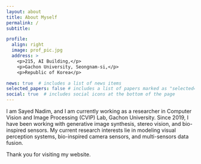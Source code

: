 ```yaml
---
layout: about
title: About Myself
permalink: /
subtitle:

profile:
  align: right
  image: prof_pic.jpg
  address: >
    <p>215, AI Building,</p>
    <p>Gachon University, Seongnam-si,</p>
    <p>Republic of Korea</p>

news: true  # includes a list of news items
selected_papers: false # includes a list of papers marked as "selected={true}"
social: true  # includes social icons at the bottom of the page
---
```




I am Sayed Nadim, and I am currently working as a researcher in Computer Vision and Image Processing (CVIP) Lab, Gachon University. Since 2019, I have been working with generative image synthesis, stereo vision, and bio-inspired sensors. My current research interests lie in modeling visual perception systems, bio-inspired camera sensors, and multi-sensors data fusion. 

[//]: # ()
[//]: # (I have completed my master's from the Department of IT Convergence Engineering &#40;2019-2021&#41; from Gachon University, under the supervision of  Prof. Yong Ju Jung. I have completed my undergraduate studies from the Department of Electronics and Telecommunication Engineering from University of Liberal Arts Bangladesh &#40;ULAB&#41; &#40;2013-2017&#41;, under the supervision of Dr. S. M. Mahbubur Rahman.  )


Thank you for visiting my website. 
